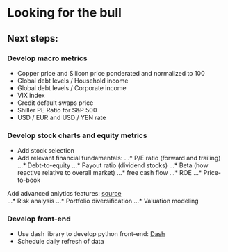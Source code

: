 # Looking for the bull


## Next steps:

### Develop macro metrics

* Copper price and Silicon price ponderated and normalized to 100
* Global debt levels / Household income
* Global debt levels / Corporate income
* VIX index
* Credit default swaps price
* Shiller PE Ratio for S&P 500
* USD / EUR and USD / YEN rate 

### Develop stock charts and equity metrics

* Add stock selection
* Add relevant financial fundamentals:
...* P/E ratio (forward and trailing)
...* Debt-to-equity
...* Payout ratio (dividend stocks)
...* Beta (how reactive relative to overall market)
...* free cash flow
...* ROE
...* Price-to-book

Add advanced anlytics features: [source](https://github.com/firmai/financial-machine-learning)			
...* Risk analysis
...* Portfolio diversification
...* Valuation modeling

### Develop front-end
* Use dash library to develop python front-end: [Dash](https://dash.plotly.com/)
* Schedule daily refresh of data